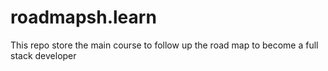 # roadmapsh.learn

This repo store the main course to follow up the road map to become a full stack developer
